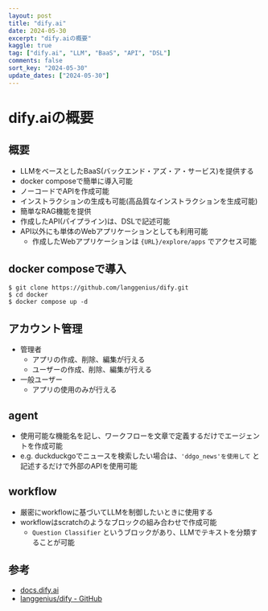 ```yaml
---
layout: post
title: "dify.ai"
date: 2024-05-30
excerpt: "dify.aiの概要"
kaggle: true
tag: ["dify.ai", "LLM", "BaaS", "API", "DSL"]
comments: false
sort_key: "2024-05-30"
update_dates: ["2024-05-30"]
---
```


# dify.aiの概要

## 概要
 - LLMをベースとしたBaaS(バックエンド・アズ・ア・サービス)を提供する
 - docker composeで簡単に導入可能
 - ノーコードでAPIを作成可能
 - インストラクションの生成も可能(高品質なインストラクションを生成可能)
 - 簡単なRAG機能を提供
 - 作成したAPI(パイプライン)は、DSLで記述可能
 - API以外にも単体のWebアプリケーションとしても利用可能
   - 作成したWebアプリケーションは `{URL}/explore/apps` でアクセス可能

## docker composeで導入

```console
$ git clone https://github.com/langgenius/dify.git
$ cd docker
$ docker compose up -d
```

## アカウント管理
 - 管理者
   - アプリの作成、削除、編集が行える
   - ユーザーの作成、削除、編集が行える
 - 一般ユーザー
   - アプリの使用のみが行える

## agent
 - 使用可能な機能名を記し、ワークフローを文章で定義するだけでエージェントを作成可能
 - e.g. duckduckgoでニュースを検索したい場合は、`'ddgo_news'を使用して` と記述するだけで外部のAPIを使用可能

## workflow
 - 厳密にworkflowに基づいてLLMを制御したいときに使用する
 - workflowはscratchのようなブロックの組み合わせで作成可能
   - `Question Classifier` というブロックがあり、LLMでテキストを分類することが可能

## 参考
 - [docs.dify.ai](https://docs.dify.ai/)
 - [langgenius/dify - GitHub](https://github.com/langgenius/dify)
